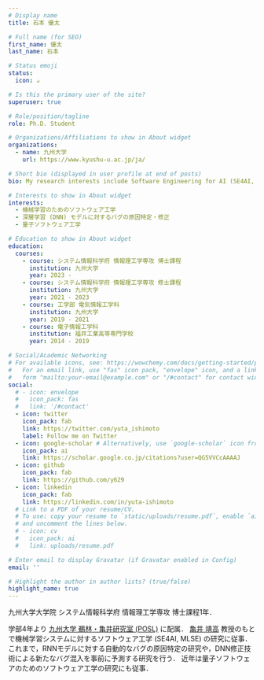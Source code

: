 ```yaml
---
# Display name
title: 石本 優太

# Full name (for SEO)
first_name: 優太
last_name: 石本

# Status emoji
status:
  icon: ☕️

# Is this the primary user of the site?
superuser: true

# Role/position/tagline
role: Ph.D. Student

# Organizations/Affiliations to show in About widget
organizations:
  - name: 九州大学
    url: https://www.kyushu-u.ac.jp/ja/

# Short bio (displayed in user profile at end of posts)
bio: My research interests include Software Engineering for AI (SE4AI, MLSE).

# Interests to show in About widget
interests:
  - 機械学習のためのソフトウェア工学
  - 深層学習 (DNN) モデルに対するバグの原因特定・修正
  - 量子ソフトウェア工学

# Education to show in About widget
education:
  courses:
    - course: システム情報科学府 情報理工学専攻 博士課程
      institution: 九州大学
      year: 2023 -
    - course: システム情報科学府 情報理工学専攻 修士課程
      institution: 九州大学
      year: 2021 - 2023
    - course: 工学部 電気情報工学科
      institution: 九州大学
      year: 2019 - 2021
    - course: 電子情報工学科
      institution: 福井工業高等専門学校
      year: 2014 - 2019

# Social/Academic Networking
# For available icons, see: https://wowchemy.com/docs/getting-started/page-builder/#icons
#   For an email link, use "fas" icon pack, "envelope" icon, and a link in the
#   form "mailto:your-email@example.com" or "/#contact" for contact widget.
social:
  # - icon: envelope
  #   icon_pack: fas
  #   link: '/#contact'
  - icon: twitter
    icon_pack: fab
    link: https://twitter.com/yuta_ishimoto
    label: Follow me on Twitter
  - icon: google-scholar # Alternatively, use `google-scholar` icon from `ai` icon pack
    icon_pack: ai
    link: https://scholar.google.co.jp/citations?user=QG5VVCcAAAAJ
  - icon: github
    icon_pack: fab
    link: https://github.com/y629
  - icon: linkedin
    icon_pack: fab
    link: https://linkedin.com/in/yuta-ishimoto
  # Link to a PDF of your resume/CV.
  # To use: copy your resume to `static/uploads/resume.pdf`, enable `ai` icons in `params.yaml`,
  # and uncomment the lines below.
  # - icon: cv
  #   icon_pack: ai
  #   link: uploads/resume.pdf

# Enter email to display Gravatar (if Gravatar enabled in Config)
email: ''

# Highlight the author in author lists? (true/false)
highlight_name: true
---
```


九州大学大学院 システム情報科学府 情報理工学専攻 博士課程1年．

学部4年より <a href="https://posl.ait.kyushu-u.ac.jp/ja/" target="_blank">九州大学 鵜林・亀井研究室 (POSL)</a> に配属．
<a href="https://posl.ait.kyushu-u.ac.jp/~kamei/index_jp.html" target="_blank">亀井 靖高</a> 教授のもとで機械学習システムに対するソフトウェア工学 (SE4AI, MLSE) の研究に従事．
これまで，RNNモデルに対する自動的なバグの原因特定の研究や，DNN修正技術による新たなバグ混入を事前に予測する研究を行う．
近年は量子ソフトウェアのためのソフトウェア工学の研究にも従事．
<!-- {style="text-align: justify;"} -->

